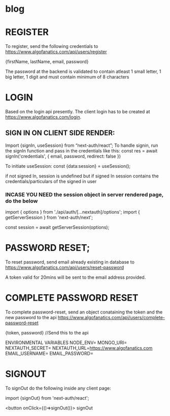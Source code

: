 # blog

# REGISTER
To register, send the following credentials to https://www.algofanatics.com/api/users/register

{firstName, lastName, email, password}

The password at the backend is validated to contain atleast 1 small letter, 1 big letter, 1 digit and must contain minimum of 8 characters



# LOGIN
Based on the login api presently. The client login has to be created at https://www.algofanatics.com/login. 

## SIGN IN ON CLIENT SIDE RENDER: 

Import {signIn, useSession} from “next-auth/react”;
To handle signin, run the signIn function and pass in the credentials like this:
      const res = await signIn('credentials', {
        email,
        password,
        redirect: false
      })

To initiate useSession:
const {data:session} = useSession();

if not signed In, session is undefined but if signed In session contains the credentials/particulars of the signed in user

### INCASE YOU NEED the session object in server rendered page, do the below

import { options } from './api/auth/[...nextauth]/options';
import { getServerSession } from 'next-auth/next';

const session = await getServerSession(options);

# PASSWORD RESET;
To reset password, send email already existing in database to https://www.algofanatics.com/api/users/reset-password

A token valid for 20mins will be sent to the email address provided.

# COMPLETE PASSWORD RESET
To complete password-reset, send an object conataining the token and the new password to the api https://www.algofanatics.com/api/users/complete-password-reset

{token, password} //Send this to the api

ENVIRONMENTAL VARIABLES
NODE_ENV=
MONGO_URI=
NEXTAUTH_SECRET=
NEXTAUTH_URL=https://www.algofanatics.com
EMAIL_USERNAME=
EMAIL_PASSWORD=

# SIGNOUT

To signOut do the following inside any client page:

import {signOut} from 'next-auth/react';

<button onClick={()=>signOut()}> signOut </button>

